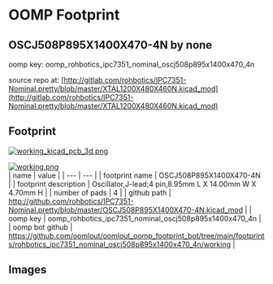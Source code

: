 # OOMP Footprint  
## OSCJ508P895X1400X470-4N  by none  
  
oomp key: oomp_rohbotics_ipc7351_nominal_oscj508p895x1400x470_4n  
  
source repo at: [http://gitlab.com/rohbotics/IPC7351-Nominal.pretty/blob/master/XTAL1200X480X460N.kicad_mod](http://gitlab.com/rohbotics/IPC7351-Nominal.pretty/blob/master/XTAL1200X480X460N.kicad_mod)  
## Footprint  
  
[![working_kicad_pcb_3d.png](working_kicad_pcb_3d_600.png)](working_kicad_pcb_3d.png)  
  
[![working.png](working_600.png)](working.png)  
| name | value | 
| --- | --- | 
| footprint name | OSCJ508P895X1400X470-4N | 
| footprint description | Oscillator,J-lead;4 pin,8.95mm L X 14.00mm W X 4.70mm H | 
| number of pads | 4 | 
| github path | http://github.com/rohbotics/IPC7351-Nominal.pretty/blob/master/OSCJ508P895X1400X470-4N.kicad_mod | 
| oomp key | oomp_rohbotics_ipc7351_nominal_oscj508p895x1400x470_4n | 
| oomp bot github | https://github.com/oomlout/oomlout_oomp_footprint_bot/tree/main/footprints/rohbotics_ipc7351_nominal_oscj508p895x1400x470_4n/working | 
## Images  
